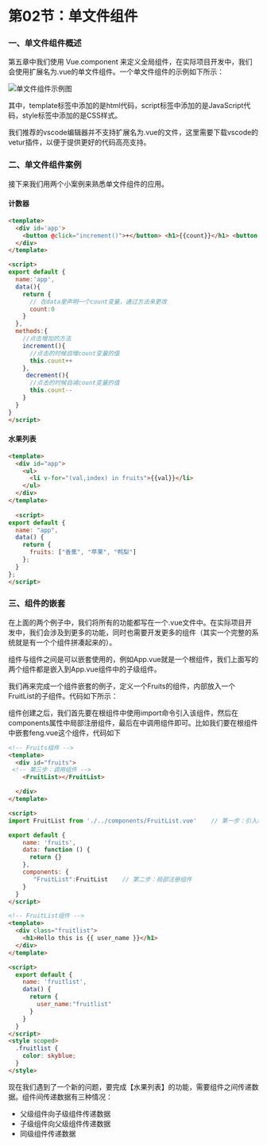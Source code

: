 # 第02节：单文件组件

### 一、单文件组件概述

第五章中我们使用 Vue.component 来定义全局组件，在实际项目开发中，我们会使用扩展名为.vue的单文件组件。一个单文件组件的示例如下所示：

![单文件组件示例图](../../images/single.png)

其中，template标签中添加的是html代码，script标签中添加的是JavaScript代码，style标签中添加的是CSS样式。

我们推荐的vscode编辑器并不支持扩展名为.vue的文件，这里需要下载vscode的vetur插件，以便于提供更好的代码高亮支持。

### 二、单文件组件案例

接下来我们用两个小案例来熟悉单文件组件的应用。

#### 计数器
``` html
<template>
  <div id='app'>
    <button @click="increment()">+</button> <h1>{{count}}</h1> <button @click="decrement()">-</button>
  </div>
</template>

<script>
export default {
  name:'app',
  data(){
    return {
      // 在data里声明一个count变量，通过方法来更改
      count:0
    }
  },
  methods:{
    //点击增加的方法
    increment(){
      //点击的时候自增count变量的值
      this.count++
    },
     decrement(){
      //点击的时候自减count变量的值
      this.count--
    }
  }
}
</script>
```
#### 水果列表
``` html
<template>
  <div id="app">
    <ul>
      <li v-for="(val,index) in fruits">{{val}}</li>
    </ul>
  </div>
</template> 
  
  <script>
export default {
  name: "app",
  data() {
    return {
      fruits: ["香蕉", "苹果", "鸭梨"]
    };
  }
};
</script>
```
### 三、组件的嵌套

在上面的两个例子中，我们将所有的功能都写在一个.vue文件中。在实际项目开发中，我们会涉及到更多的功能，同时也需要开发更多的组件（其实一个完整的系统就是有一个个组件拼凑起来的）。

组件与组件之间是可以嵌套使用的，例如App.vue就是一个根组件，我们上面写的两个组件都是嵌入到App.vue组件中的子级组件。

我们再来完成一个组件嵌套的例子，定义一个Fruits的组件，内部放入一个FruitList的子组件。代码如下所示：

组件创建之后，我们首先要在根组件中使用import命令引入该组件，然后在components属性中局部注册组件，最后在<template></template>中调用组件即可。比如我们要在根组件中嵌套feng.vue这个组件，代码如下
``` html
<!-- Fruits组件 -->
<template>
  <div id="fruits">
 <!-- 第三步：调用组件 -->
    <FruitList></FruitList>

  </div>
</template>

<script>
import FruitList from './../components/FruitList.vue'    // 第一步：引入组件

export default {
    name: 'fruits', 
    data: function () {
      return {}
    },
    components: {
       "FruitList":FruitList    // 第二步：局部注册组件
    }
  }
</script>

```

``` html
<!-- FruitList组件 -->
<template>
  <div class="fruitlist">
    <h1>Hello this is {{ user_name }}</h1>
  </div>
</template>

<script>
  export default {
    name: 'fruitlist',
    data() {
      return {
        user_name:"fruitlist"
      }
    }
  }
</script>
<style scoped>
  .fruitlist {
    color: skyblue;
  }
</style>
```

现在我们遇到了一个新的问题，要完成【水果列表】的功能，需要组件之间传递数据。组件间传递数据有三种情况：

* 父级组件向子级组件传递数据
* 子级组件向父级组件传递数据
* 同级组件传递数据